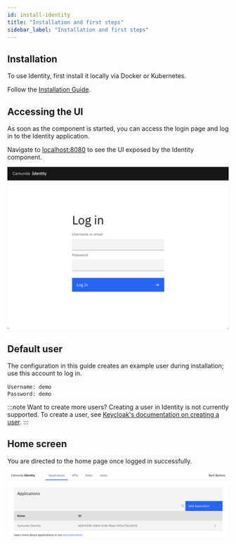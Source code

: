 ```yaml
---
id: install-identity
title: "Installation and first steps"
sidebar_label: "Installation and first steps"
---
```


## Installation

To use Identity, first install it locally via Docker or Kubernetes.

Follow the [Installation Guide](/docs/self-managed/platform-deployment/).

## Accessing the UI

As soon as the component is started, you can access the login page and log in to the Identity application.

Navigate to [localhost:8080](http://localhost:8080) to see the UI exposed by the Identity component.

![identity-login-page](./img/identity-login-page.png)

## Default user

The configuration in this guide creates an example user during installation; use this account to log in.

```text
Username: demo
Password: demo
```

:::note Want to create more users?
Creating a user in Identity is not currently supported. To create a user, see
[Keycloak's documentation on creating a user](https://www.keycloak.org/docs/latest/server_admin/#proc-creating-user_server_administration_guide).
:::

## Home screen

You are directed to the home page once logged in successfully.

![identity-landing-page](./img/identity-landing-page.png)
